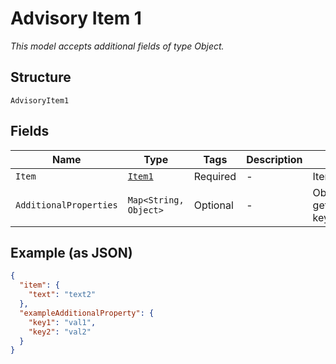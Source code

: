 
# Advisory Item 1

*This model accepts additional fields of type Object.*

## Structure

`AdvisoryItem1`

## Fields

| Name | Type | Tags | Description | Getter | Setter |
|  --- | --- | --- | --- | --- | --- |
| `Item` | [`Item1`](../../doc/models/item-1.md) | Required | - | Item1 getItem() | setItem(Item1 item) |
| `AdditionalProperties` | `Map<String, Object>` | Optional | - | Object getAdditionalProperty(String key) | additionalProperty(String key, Object value) |

## Example (as JSON)

```json
{
  "item": {
    "text": "text2"
  },
  "exampleAdditionalProperty": {
    "key1": "val1",
    "key2": "val2"
  }
}
```

